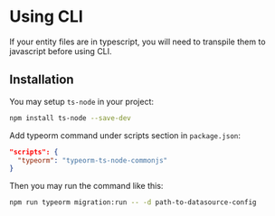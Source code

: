 # Using CLI

If your entity files are in typescript, you will need to transpile them to javascript before using CLI. 


## Installation

You may setup `ts-node` in your project:
```sh npm2yarn
npm install ts-node --save-dev
```

Add typeorm command under scripts section in `package.json`:
```json
"scripts": {
  "typeorm": "typeorm-ts-node-commonjs"
}
```

Then you may run the command like this:

```sh
npm run typeorm migration:run -- -d path-to-datasource-config
```
